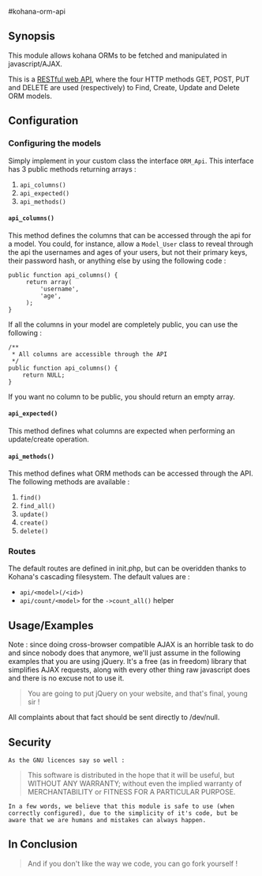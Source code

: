 #kohana-orm-api

## Synopsis

This module allows kohana ORMs to be fetched and manipulated in javascript/AJAX.

This is a [RESTful web API](https://en.wikipedia.org/wiki/REST#RESTful_web_APIs), where the four HTTP methods GET, POST, PUT and DELETE are used (respectively) to Find, Create, Update and Delete ORM models.

## Configuration

### Configuring the models

Simply implement in your custom class the interface `ORM_Api`. This interface has 3 public methods returning arrays : 

1.  `api_columns()`
2.  `api_expected()`
3.  `api_methods()`

#### `api_columns()`

This method defines the columns that can be accessed through the api for a model. You could, for instance, allow a `Model_User` class to reveal through the api the usernames and ages of your users, but not their primary keys, their password hash, or anything else by using the following code :

    public function api_columns() {
         return array(
             'username',
             'age',
         );
    }

If all the columns in your model are completely public, you can use the following :

    /**
     * All columns are accessible through the API
     */
    public function api_columns() {
        return NULL;
    }

If you want no column to be public, you should return an empty array.

#### `api_expected()`

This method defines what columns are expected when performing an update/create operation.

#### `api_methods()`

This method defines what ORM methods can be accessed through the API. The following methods are available :

1.  `find()`
2.  `find_all()`
3.  `update()`
4.  `create()`
5.  `delete()`

### Routes

The default routes are defined in init.php, but can be overidden thanks to Kohana's cascading filesystem. The default values are :

*   `api/<model>(/<id>)`
*   `api/count/<model>` for the `->count_all()` helper

## Usage/Examples

Note : since doing cross-browser compatible AJAX is an horrible task to do and since nobody does that anymore, we'll just assume in the following examples that you are using jQuery. It's a free (as in freedom) library that simplifies AJAX requests, along with every other thing raw javascript does and there is no excuse not to use it.

> You are going to put jQuery on your website, and that's final, young sir !

All complaints about that fact should be sent directly to /dev/null.



## Security

    As the GNU licences say so well :

> This software is distributed in the hope that it will be useful,
> but WITHOUT ANY WARRANTY; without even the implied warranty of
> MERCHANTABILITY or FITNESS FOR A PARTICULAR PURPOSE.

    In a few words, we believe that this module is safe to use (when correctly configured), due to the simplicity of it's code, but be aware that we are humans and mistakes can always happen.

## In Conclusion

> And if you don't like the way we code, you can go fork yourself !
